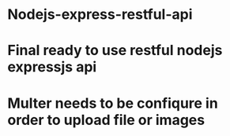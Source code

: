 # Nodejs-express-restful-api

# Final ready to use restful nodejs expressjs api 
# Multer needs to be confiqure in order to upload file or images
